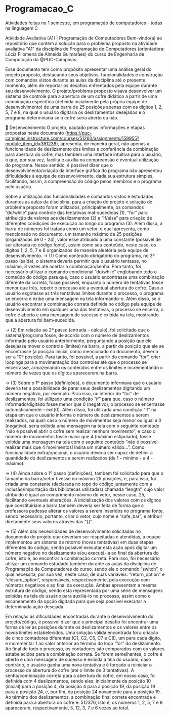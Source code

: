 # Programacao_C
Atividades feitas no 1 semestre, em programação de computadores - todas na linguagem C


Atividade Avaliativa (A1) | Programação de Computadores
Bem-vindo(a) ao repositório que contém a solução para o problema proposto na atividade avaliativa "A1" da disciplina de Programação de Computadores (orientadora: Lúcia Filomena de Almeida Guimarães) do curso de Engenharia de Computação da @PUC-Campinas.

Esse documento tem como propósito apresentar uma análise geral do projeto proposto, destacando seus objetivos, funcionalidades e construção com comandos vistos durante as aulas da disciplina até o presente momento, além de reportar os desafios enfrentados pela equipe durante seu desenvolvimento. O projeto/problema proposto visava desenvolver um sistema de controle para a abertura de um cofre didático a partir de uma combinação específica (definida incialmente pela própria equipe de desenvolvimento) de uma barra de 25 posições apenas com os dígitos 1, 2, 5, 7 e 8, na qual o usuário digitaria os deslizamentos desejados e o programa determinaria se o cofre seria aberto ou não.



🧠 Desenvolvimento
O projeto, pautado pelas informações e etapas propostas neste documento (https://puc-campinas.instructure.com/courses/51260/assignments/159955?module_item_id=361238), apresenta, de maneira geral, não apenas a funcionalidade de deslizamento dos limites e conferência da combinação para abertura do cofre, mas também uma interface intuitiva para o usuário, o que, por sua vez, facilita e auxilia na compreensão e eventual utilização do programa. Nesse sentido, é possível dizer que o desenvolvimento/criação da interface gráfica do programa não apresentou dificuldades à equipe de desenvolvimento, dada sua estrutura simples, facilitando, assim, a compreensão do código pelos membros e o programa pelo usuário.

Sobre a utilização das funcionalidades e comandos vistos e estudados durantes as aulas da disciplina, para a criação do projeto e solução do problema proposto foram utilizados, principalmente, os comandos “do/while” para controle das tentativas mal-sucedidas (1), “for” para atribuição de valores aos deslizamentos (2) e “if/else” para criação de diferentes condições de execução ao longo do programa (3). Além disso, a barra de números foi tratada como um vetor, o qual apresenta, como mencionado no documento, um tamanho máximo de 25 posições (organizadas de 0 - 24), valor esse atribuído à uma constante (possível de ser alterada no código fonte), assim como seu conteúdo, neste caso, os dígitos 1, 2, 5, 7 e 8 organizados de maneira aleatória pela equipe de desenvolvimento. → (1) Como conteúdo obrigatório do programa, no 3º passo (saída), o sistema deveria permitir que o usuário tentasse, no máximo, 3 vezes até acertar a combinação/senha. Para tanto, foi necessário utilizar o comando condicional “do/while” englobando todo o conteúdo do código para que, caso o usuário encontrasse uma combinação diferente da correta, fosse possível, enquanto o número de tentativas fosse menor que três, repetir o processo até a eventual abertura do cofre. Caso o usuário esgotasse as três tentativas limites durante o processo, o programa se encerra e exibe uma mensagem na tela informando-o. Além disso, se o usuário encontrar a combinação correta definida no código pela equipe de desenvolvimento em qualquer uma das tentativas, o processo se encerra, o cofre é aberto e uma mensagem de sucesso é exibida na tela, mostrando que a abertura foi bem-sucedida.

→ (2) Em relação ao 2º passo (entrada – cálculo), foi solicitado que o sistema/programa fosse, de acordo com o número de deslizamentos informado pelo usuário anteriormente, perguntando a posição que ele desejasse mover o controle (limites) na barra, a partir da posição que ele se encontrasse (a posição inicial, como mencionado no documento, deveria ser a 10º posição). Para tanto, foi possível, a partir do comando “for”, criar loopings para a movimentação dos controles até que o processo se encerrasse, armazenando os conteúdos entre os limites e incrementando o número de vezes que os dígitos aparecerem na barra.

→ (3) Sobre o 1º passo (definições), o documento informava que o usuário deveria ter a possibilidade de parar seus deslizamentos digitando um número negativo, por exemplo. Para isso, no interior do “for” de deslizamentos, foi utilizado uma condição “if” para que, caso o número informado/digitado fosse menor que 0 (negativo), o processo se encerrasse automaticamente – exit(0). Além disso, foi utilizada uma condição “if” na etapa em que o usuário informa o número de deslizamentos a serem realizados, na qual: caso o número de movimentos seja menor ou igual a 0 (negativo), seria exibida uma mensagem na tela com o seguinte conteúdo “não é possível abrir o cofre sem realizar nenhum movimento”; e caso o número de movimentos fosse maior que 4 (máximo estipulado), fosse exibida uma mensagem na tela com o seguinte conteúdo “não é possível realizar mais que 4 movimentos! Insira um número válido...”. Como funcionalidade extra/opcional, o usuário deveria ser capaz de definir a quantidade de deslizamentos a serem realizados (de 1 – mínimo - a 4 - máximo).

→ (4) Ainda sobre o 1º passo (definições), também foi solicitado para que o tamanho da barra/vetor tivesse no máximo 25 posições, e, para isso, foi criada uma constante (declarada no topo do código juntamente com a inclusão/importação das bibliotecas utilizadas) chamada “length”, cujo valor atribuído é igual ao comprimento máximo do vetor, nesse caso, 25, facilitando eventuais alterações. A inicialização dos valores com os dígitos que constituiriam a barra também deveria ser feita de forma que a professora pudesse alterar os valores a serem inseridos no programa fonte, sendo necessário, portanto, criar o vetor, cujo nome é “safe_bar”, e atribuir diretamente seus valores através das “{}”.

→ (5) Além das necessidades de desenvolvimento solicitadas no documento do projeto que deveriam ser respeitadas e atendidas, a equipe implementou um sistema de retorno (novas tentativas) em duas etapas diferentes do código, sendo possível executar esta ação após digitar um número negativo no deslizamento e/ou executá-la ao final da abertura do cofre, isto é, ao encontrar a combinação correta. Para isso, foi necessário utilizar um comando estudado também durante as aulas da disciplina de Programação de Computadores do curso, sendo ele o comando “switch”, o qual necessita, por sua vez, neste caso, de duas variáveis: “return_option” e “closure_option”, responsáveis, respectivamente, pela execução com números negativos e ao final da execução. Ambas apresentam a mesma estrutura de código, sendo esta representada por uma série de mensagens exibidas na tela do usuário para auxiliá-lo no processo, assim como o escaneamento da opção digitada para que seja possível executar a determinada ação desejada.

Em relação às dificuldades encontradas durante o desenvolvimento do projeto/código, é possível dizer que o principal desafio foi encontrar uma forma de ler as posições durante os deslizamentos e os valores entre os novos limites estabelecidos. Uma solução válida encontrada foi a criação de cinco contadores diferentes (C1, C2, C5, C7 e C8), um para cada dígito, e incrementar 1 ao valor anterior ao término do loop “for” do deslizamento. Ao final de todo o processo, os contadores são comparados com os valores estabelecidos para a combinação correta. Se forem semelhantes, o cofre é aberto e uma mensagem de sucesso é exibida a tela do usuário; caso contrário, o usuário ganha uma nova tentativa e é forçado a reiniciar o processo de abertura do cofre (até o limite de 3 tentativas). A senha/combinação correta para a abertura do cofre, em nosso caso, foi definida com 4 deslizamentos, sendo eles: inicialmente da posição 10 (inicial) para a posição 4, da posição 4 para a posição 19, da posição 19 para a posição 24, e, por fim, da posição 24 novamente para a posição 19. Ao término dos deslizamentos, a combinação final correta encontrada e definida para a abertura do cofre é: 512376, isto é, os números 1, 2, 5, 7 e 8 apareceram, respectivamente, 5, 12, 3, 7 e 6 vezes ao total.








